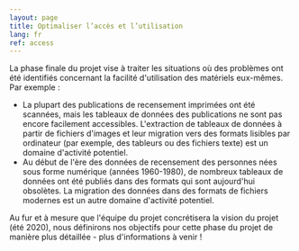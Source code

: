 ```yaml
---
layout: page
title: Optimaliser l’accès et l’utilisation
lang: fr
ref: access
---
```


La phase finale du projet vise à traiter les situations où des problèmes ont été identifiés concernant la facilité d'utilisation des matériels eux-mêmes. Par exemple :

- La plupart des publications de recensement imprimées ont été scannées, mais les tableaux de données des publications ne sont pas encore facilement accessibles. L'extraction de tableaux de données à partir de fichiers d'images et leur migration vers des formats lisibles par ordinateur (par exemple, des tableurs ou des fichiers texte) est un domaine d'activité potentiel.
- Au début de l'ère des données de recensement des personnes nées sous forme numérique (années 1960-1980), de nombreux tableaux de données ont été publiés dans des formats qui sont aujourd'hui obsolètes. La migration des données dans des formats de fichiers modernes est un autre domaine d'activité potentiel.

Au fur et à mesure que l'équipe du projet concrétisera la vision du projet (été 2020), nous définirons nos objectifs pour cette phase du projet de manière plus détaillée - plus d'informations à venir !
